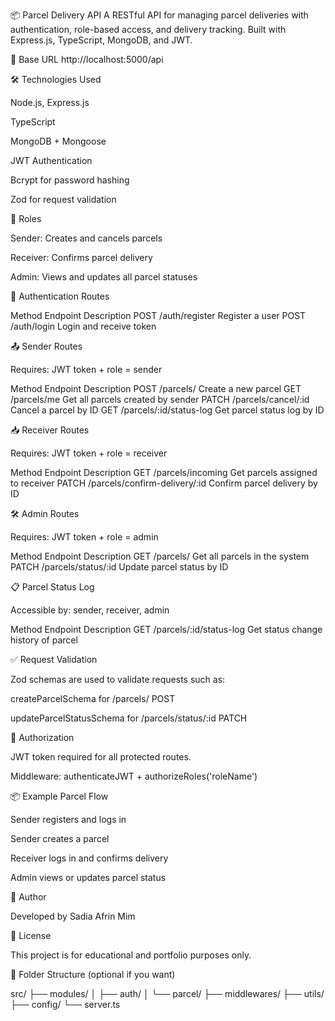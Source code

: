 📦 Parcel Delivery API
A RESTful API for managing parcel deliveries with authentication, role-based access, and delivery tracking. Built with Express.js, TypeScript, MongoDB, and JWT.

🔗 Base URL
http://localhost:5000/api

🛠 Technologies Used

Node.js, Express.js

TypeScript

MongoDB + Mongoose

JWT Authentication

Bcrypt for password hashing

Zod for request validation

🧪 Roles

Sender: Creates and cancels parcels

Receiver: Confirms parcel delivery

Admin: Views and updates all parcel statuses

🔐 Authentication Routes

Method	Endpoint	Description
POST	/auth/register	Register a user
POST	/auth/login	Login and receive token

📤 Sender Routes

Requires: JWT token + role = sender

Method	Endpoint	Description
POST	/parcels/	Create a new parcel
GET	/parcels/me	Get all parcels created by sender
PATCH	/parcels/cancel/:id	Cancel a parcel by ID
GET	/parcels/:id/status-log	Get parcel status log by ID

📥 Receiver Routes

Requires: JWT token + role = receiver

Method	Endpoint	Description
GET	/parcels/incoming	Get parcels assigned to receiver
PATCH	/parcels/confirm-delivery/:id	Confirm parcel delivery by ID

🛠 Admin Routes

Requires: JWT token + role = admin

Method	Endpoint	Description
GET	/parcels/	Get all parcels in the system
PATCH	/parcels/status/:id	Update parcel status by ID

📋 Parcel Status Log

Accessible by: sender, receiver, admin

Method	Endpoint	Description
GET	/parcels/:id/status-log	Get status change history of parcel

✅ Request Validation

Zod schemas are used to validate requests such as:

createParcelSchema for /parcels/ POST

updateParcelStatusSchema for /parcels/status/:id PATCH

🔐 Authorization

JWT token required for all protected routes.

Middleware: authenticateJWT + authorizeRoles('roleName')

📦 Example Parcel Flow

Sender registers and logs in

Sender creates a parcel

Receiver logs in and confirms delivery

Admin views or updates parcel status

📄 Author

Developed by Sadia Afrin Mim

📝 License

This project is for educational and portfolio purposes only.

📁 Folder Structure (optional if you want)

src/
├── modules/
│ ├── auth/
│ └── parcel/
├── middlewares/
├── utils/
├── config/
└── server.ts
